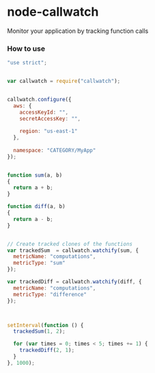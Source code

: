 node-callwatch
==============

Monitor your application by tracking function calls


### How to use


```javascript
"use strict";


var callwatch = require("callwatch");


callwatch.configure({
  aws: {
    accessKeyId: "",
    secretAccessKey: "",
    
    region: "us-east-1"
  },
  
  namespace: "CATEGORY/MyApp"
});


function sum(a, b)
{
  return a + b;
}

function diff(a, b)
{
  return a - b;
}


// Create tracked clones of the functions
var trackedSum  = callwatch.watchify(sum, {
  metricName: "computations", 
  metricType: "sum"
});

var trackedDiff = callwatch.watchify(diff, {
  metricName: "computations", 
  metricType: "difference"
});



setInterval(function () {
  trackedSum(1, 2);

  for (var times = 0; times < 5; times += 1) {
    trackedDiff(2, 1);
  } 
}, 1000);
```
